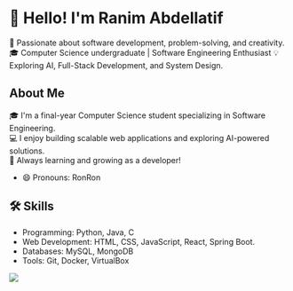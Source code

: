 # 👋 Hello! I'm Ranim Abdellatif
🌟 Passionate about software development, problem-solving, and creativity.
🎓 Computer Science undergraduate | Software Engineering Enthusiast
💡 Exploring AI, Full-Stack Development, and System Design.

<!--
**AbdellatifRanim/AbdellatifRanim** is a ✨ _special_ ✨ repository because its `README.md` (this file) appears on your GitHub profile.
-->
## About Me
🎓 I'm a final-year Computer Science student specializing in Software Engineering.  
💻 I enjoy building scalable web applications and exploring AI-powered solutions.  
🚀 Always learning and growing as a developer!
- 😄 Pronouns: RonRon

## 🛠️ Skills
- Programming: Python, Java, C
- Web Development: HTML, CSS, JavaScript, React, Spring Boot.
- Databases: MySQL, MongoDB
- Tools: Git, Docker, VirtualBox

<a href="https://visitcount.itsvg.in">
  <img src="https://visitcount.itsvg.in/api?id=anii&label=Profile%20Views&color=10&icon=1&pretty=false" />
</a>
